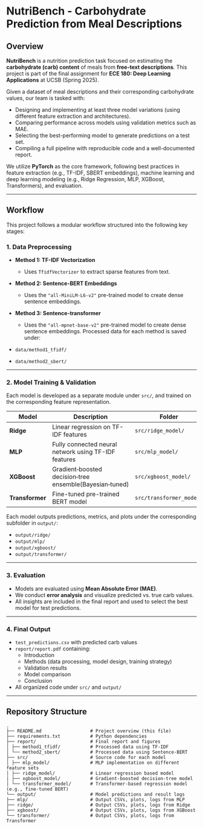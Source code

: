 # NutriBench - Carbohydrate Prediction from Meal Descriptions

## Overview

**NutriBench** is a nutrition prediction task focused on estimating the **carbohydrate (carb) content** of meals from **free-text descriptions**. This project is part of the final assignment for **ECE 180: Deep Learning Applications** at UCSB (Spring 2025).

Given a dataset of meal descriptions and their corresponding carbohydrate values, our team is tasked with:

- Designing and implementing at least three model variations (using different feature extraction and architectures).
- Comparing performance across models using validation metrics such as MAE.
- Selecting the best-performing model to generate predictions on a test set.
- Compiling a full pipeline with reproducible code and a well-documented report.

We utilize **PyTorch** as the core framework, following best practices in feature extraction (e.g., TF-IDF, SBERT embeddings), machine learning and deep learning modeling (e.g., Ridge Regression, MLP, XGBoost, Transformers), and evaluation.

---

## Workflow

This project follows a modular workflow structured into the following key stages:

### 1. Data Preprocessing

- **Method 1: TF-IDF Vectorization**
  - Uses `TfidfVectorizer` to extract sparse features from text.
- **Method 2: Sentence-BERT Embeddings**
  - Uses the `"all-MiniLM-L6-v2"` pre-trained model to create dense sentence embeddings.
- **Method 3: Sentence-transformer**
  - Uses the `"all-mpnet-base-v2"` pre-trained model to create dense sentence embeddings.
Processed data for each method is saved under:

- `data/method1_tfidf/`
- `data/method2_sbert/`

---

### 2. Model Training & Validation

Each model is developed as a separate module under `src/`, and trained on the corresponding feature representation.

| Model           | Description                            | Folder                  |
|------------------|----------------------------------------|--------------------------|
| **Ridge**         | Linear regression on TF-IDF features   | `src/ridge_model/`       |
| **MLP**           | Fully connected neural network using TF-IDF features   | `src/mlp_model/`         |
| **XGBoost**           | Gradient‑boosted decision‑tree ensemble(Bayesian‑tuned)   | `src/xgboost_model/`         |
| **Transformer**   | Fine-tuned pre-trained BERT model      | `src/transformer_model/` |

Each model outputs predictions, metrics, and plots under the corresponding subfolder in `output/`:

- `output/ridge/`
- `output/mlp/`
- `output/xgboost/`
- `output/transformer/`

---

### 3. Evaluation

- Models are evaluated using **Mean Absolute Error (MAE)**.
- We conduct **error analysis** and visualize predicted vs. true carb values.
- All insights are included in the final report and used to select the best model for test predictions.

---

### 4. Final Output

- `test_predictions.csv` with predicted carb values
- `report/report.pdf` containing:
  - Introduction
  - Methods (data processing, model design, training strategy)
  - Validation results
  - Model comparison
  - Conclusion
- All organized code under `src/` and `output/`

---

## Repository Structure

```
.
├── README.md                  # Project overview (this file)
├── requirements.txt           # Python dependencies
├── report/                    # Final report and figures
│ ├── method1_tfidf/           # Processed data using TF-IDF
│ └── method2_sbert/           # Processed data using Sentence-BERT
├── src/                       # Source code for each model
│ ├── mlp_model/               # MLP implementation on different feature sets
│ ├── ridge_model/             # Linear regression based model
| ├── xgboost_model/           # Gradient‑boosted decision‑tree model
│ └── transformer_model/       # Transformer-based regression model (e.g., fine-tuned BERT)
└── output/                    # Model predictions and result logs
├── mlp/                       # Output CSVs, plots, logs from MLP
├── ridge/                     # Output CSVs, plots, logs from Ridge
├── xgboost/                   # Output CSVs, plots, logs from XGBoost
└── transformer/               # Output CSVs, plots, logs from Transformer
```
